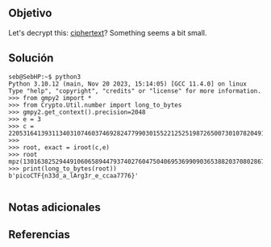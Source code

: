 ## Objetivo
Let's decrypt this: [ciphertext](https://jupiter.challenges.picoctf.org/static/d21037ad23ed84cfff20a84768a0f2b2/ciphertext)? Something seems a bit small.
## Solución

```
seb@SebHP:~$ python3
Python 3.10.12 (main, Nov 20 2023, 15:14:05) [GCC 11.4.0] on linux
Type "help", "copyright", "credits" or "license" for more information.
>>> from gmpy2 import *
>>> from Crypto.Util.number import long_to_bytes
>>> gmpy2.get_context().precision=2048
>>> e = 3
>>> c = 2205316413931134031074603746928247799030155221252519872650073010782049179856976080512716237308882294226369300412719995904064931819531456392957957122459640736424089744772221933500860936331459280832211445548332429338572369823704784625368933
>>> 
>>> root, exact = iroot(c,e)
>>> root
mpz(13016382529449106065894479374027604750406953699090365388203708028670029596145277)
>>> print(long_to_bytes(root))
b'picoCTF{n33d_a_lArg3r_e_ccaa7776}'


```
## Notas adicionales
## Referencias